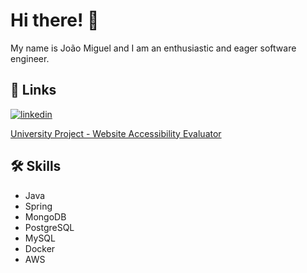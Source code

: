 # Hi there! 👋

My name is João Miguel and I am an enthusiastic and eager software engineer. 

## 🔗 Links
[![linkedin](https://img.shields.io/badge/linkedin-0A66C2?style=for-the-badge&logo=linkedin&logoColor=white)](https://www.linkedin.com/in/joao-cf-miguel)

[University Project - Website Accessibility Evaluator](http://64.226.78.6:3095)


## 🛠 Skills
* Java
* Spring
* MongoDB
* PostgreSQL
* MySQL
* Docker
* AWS
